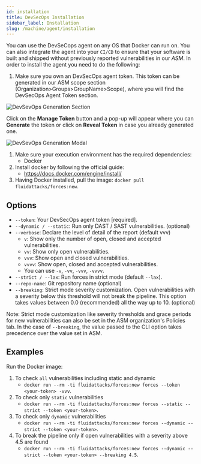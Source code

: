```yaml
---
id: installation
title: DevSecOps Installation
sidebar_label: Installation
slug: /machine/agent/installation
---
```


You can use the DevSeCops agent
on any OS that Docker can run on.
You can also integrate the agent
into your `CI/CD` to ensure
that your software is built and shipped
without previously reported vulnerabilities
in our *ASM*.
In order to install the agent
you need to do the following:

1. Make sure you own
  an DevSecOps agent token.
  This token can be generated
  in our ASM scope section
  (Organization>Groups>GroupName>Scope),
  where you will find
  the DevSecOps Agent Token section.

  ![DevSevOps Generation Section](https://res.cloudinary.com/fluid-attacks/image/upload/v1622211894/docs/machine/agent/installation/devsecops_token_section_jpex40.webp)

  Click on the **Manage Token** button
  and a pop-up will appear
  where you can **Generate** the token
  or click on **Reveal Token**
  in case you already generated one.

  ![DevSevOps Generation Modal](https://res.cloudinary.com/fluid-attacks/image/upload/v1622211889/docs/machine/agent/installation/devsecops_token_modal_ivw8th.webp)

1. Make sure your execution environment
  has the required dependencies:
    - Docker
1. Install docker by following
  the official guide:
    - https://docs.docker.com/engine/install/
1. Having Docker installed,
  pull the image:
  `docker pull fluidattacks/forces:new`.

## Options

- `--token`: Your DevSecOps agent token [required].
- `--dynamic / --static`: Run only DAST / SAST vulnerabilities. (optional)
- `--verbose`: Declare the level of detail of the report (default vvv)
    - `v`: Show only the number of open,
    closed and accepted vulnerabilities.
    - `vv`: Show only open vulnerabilities.
    - `vvv`: Show open and closed vulnerabilities.
    - `vvvv`: Show open, closed
    and accepted vulnerabilities.
    - You can use `-v`, `-vv`, `-vvv`, `-vvvv`.
- `--strict / --lax`: Run forces in strict mode (default `--lax`).
- `--repo-name`: Git repository name (optional)
- `--breaking`: Strict mode severity customization. Open vulnerabilities
  with a severity below this threshold will not break the pipeline. This option
  takes values between 0.0 (recommended) all the way up to 10. (optional)

Note: Strict mode customization like severity thresholds and grace periods
for new vulnerabilities can also be set in the ASM organization's Policies tab.
In the case of `--breaking`, the value passed to the CLI option takes
precedence over the value set in ASM.

## Examples

Run the Docker image:

1. To check `all` vulnerabilities
  including static and dynamic
    - `docker run --rm -ti fluidattacks/forces:new
    forces --token <your-token> -vvv`.
1. To check only `static` vulnerabilities
    - `docker run --rm -ti fluidattacks/forces:new
    forces --static --strict --token <your-token>`.
1. To check only `dynamic` vulnerabilities
    - `docker run --rm -ti fluidattacks/forces:new
    forces --dynamic --strict --token <your-token>`.
1. To break the pipeline only if open vulnerabilities
  with a severity above 4.5 are found
    - `docker run --rm -ti fluidattacks/forces:new
    forces --dynamic --strict --token <your-token> --breaking 4.5`.
